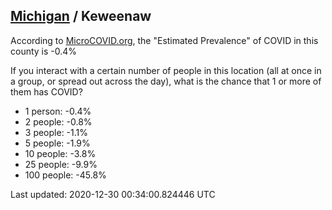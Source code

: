 
## [Michigan](/united-states/michigan) / Keweenaw

According to [MicroCOVID.org](http://microcovid.org),
the "Estimated Prevalence" of COVID in this county is -0.4%

If you interact with a certain number of people in this location
(all at once in a group, or spread out across the day), what is the chance that
1 or more of them has COVID?

- 1 person: -0.4%
- 2 people: -0.8%
- 3 people: -1.1%
- 5 people: -1.9%
- 10 people: -3.8%
- 25 people: -9.9%
- 100 people: -45.8%

Last updated: 2020-12-30 00:34:00.824446 UTC

